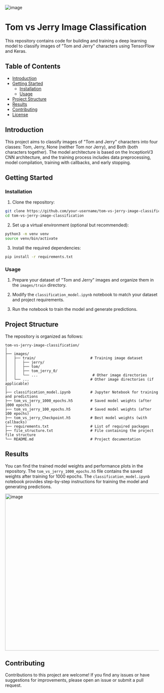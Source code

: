 ![image](https://github.com/FarzadMalik/keras_classifiction_model_inception_v3_tom_vs_jerry/assets/107833662/2e9ba1aa-fc40-43eb-9763-5611856f1ec7)

# Tom vs Jerry Image Classification

This repository contains code for building and training a deep learning model to classify images of "Tom and Jerry" characters using TensorFlow and Keras.

## Table of Contents

- [Introduction](#introduction)
- [Getting Started](#getting-started)
  - [Installation](#installation)
  - [Usage](#usage)
- [Project Structure](#project-structure)
- [Results](#results)
- [Contributing](#contributing)
- [License](#license)

## Introduction

This project aims to classify images of "Tom and Jerry" characters into four classes: Tom, Jerry, None (neither Tom nor Jerry), and Both (both characters together). The model architecture is based on the InceptionV3 CNN architecture, and the training process includes data preprocessing, model compilation, training with callbacks, and early stopping.

## Getting Started

### Installation

1. Clone the repository:

```bash
git clone https://github.com/your-username/tom-vs-jerry-image-classification.git
cd tom-vs-jerry-image-classification
```

2. Set up a virtual environment (optional but recommended):

```bash
python3 -m venv venv
source venv/bin/activate
```

3. Install the required dependencies:

```bash
pip install -r requirements.txt
```

### Usage

1. Prepare your dataset of "Tom and Jerry" images and organize them in the `images/train` directory.

2. Modify the `classification_model.ipynb` notebook to match your dataset and project requirements.

3. Run the notebook to train the model and generate predictions.

## Project Structure

The repository is organized as follows:

```
tom-vs-jerry-image-classification/
│
├── images/
│   ├── train/                         # Training image dataset
│   │   ├── jerry/
│   │   ├── tom/
│   │   ├── tom_jerry_0/
│   │   └── ...                         # Other image directories
│   └── ...                            # Other image directories (if applicable)
│
├── classification_model.ipynb         # Jupyter Notebook for training and predictions
├── tom_vs_jerry_1000_epochs.h5        # Saved model weights (after 1000 epochs)
├── tom_vs_jerry_100_epochs.h5         # Saved model weights (after 100 epochs)
├── tom_vs_jerry_Checkpoint.h5         # Best model weights (with callbacks)
├── requirements.txt                   # List of required packages
├── file_structure.txt                 # File containing the project file structure
└── README.md                          # Project documentation
```

## Results

You can find the trained model weights and performance plots in the repository. The `tom_vs_jerry_1000_epochs.h5` file contains the saved weights after training for 1000 epochs. The `classification_model.ipynb` notebook provides step-by-step instructions for training the model and generating predictions.

<img width="515" alt="image" src="https://github.com/FarzadMalik/keras_classifiction_model_inception_v3_tom_vs_jerry/assets/107833662/9b7710fb-8fd1-430d-8039-811cddccf700">

## Contributing

Contributions to this project are welcome! If you find any issues or have suggestions for improvements, please open an issue or submit a pull request.

